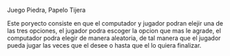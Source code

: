 Juego Piedra, Papelo Tijera

Este poryecto consiste en que el computador y jugador podran elejir una de las tres opciones, el jugador podra escoger la opcion que mas le agrade, el computador podra elegir de manera aleatoria, de tal manera que el jugador pueda jugar las veces que el desee o hasta que el lo quiera finalizar.